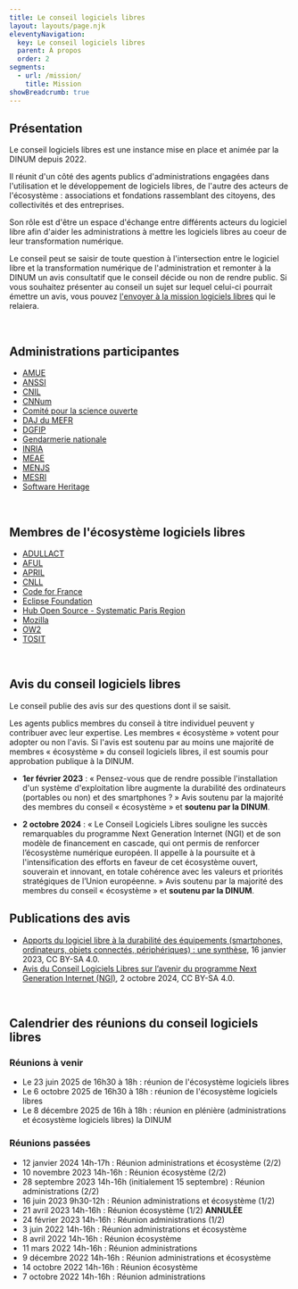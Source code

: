 ```yaml
---
title: Le conseil logiciels libres
layout: layouts/page.njk
eleventyNavigation:
  key: Le conseil logiciels libres
  parent: À propos
  order: 2
segments:
  - url: /mission/
    title: Mission
showBreadcrumb: true
---
```


## Présentation

Le conseil logiciels libres est une instance mise en place et animée par la DINUM depuis 2022.

Il réunit d'un côté des agents publics d'administrations engagées dans l'utilisation et le développement de logiciels libres, de l'autre des acteurs de l'écosystème : associations et fondations rassemblant des citoyens, des collectivités et des entreprises.

Son rôle est d'être un espace d'échange entre différents acteurs du logiciel libre afin d'aider les administrations à mettre les logiciels libres au coeur de leur transformation numérique.

Le conseil peut se saisir de toute question à l'intersection entre le logiciel libre et la transformation numérique de l'administration et remonter à la DINUM un avis consultatif que le conseil décide ou non de rendre public. Si vous souhaitez présenter au conseil un sujet sur lequel celui-ci pourrait émettre un avis, vous pouvez [l'envoyer à la mission logiciels libres](/fr/contact/) qui le relaiera.

<br/>

## Administrations participantes

- [AMUE](https://www.amue.fr/)
- [ANSSI](https://www.ssi.gouv.fr/)
- [CNIL](https://cnil.fr/fr)
- [CNNum](https://cnnumerique.fr/)
- [Comité pour la science ouverte](https://www.ouvrirlascience.fr)
- [DAJ du MEFR](https://www.economie.gouv.fr/daj)
- [DGFIP](https://www.economie.gouv.fr/dgfip)
- [Gendarmerie nationale](https://www.gendarmerie.interieur.gouv.fr/)
- [INRIA](https://www.inria.fr/fr)
- [MEAE](https://www.diplomatie.gouv.fr/fr/)
- [MENJS](https://www.education.gouv.fr/)
- [MESRI](https://www.enseignementsup-recherche.gouv.fr/fr)
- [Software Heritage](https://www.softwareheritage.org/?lang=fr)

<br/>

## Membres de l'écosystème logiciels libres

- [ADULLACT](https://adullact.org/)
- [AFUL](https://aful.org/)
- [APRIL](https://www.april.org/)
- [CNLL](https://cnll.fr/)
- [Code for France](https://codefor.fr/)
- [Eclipse Foundation](https://www.eclipse.org/org/foundation/)
- [Hub Open Source - Systematic Paris Region](https://systematic-paris-region.org/hubs-enjeux/hub-open-source/)
- [Mozilla](https://www.mozilla.org)
- [OW2](https://www.ow2.org)
- [TOSIT](https://tosit.fr)

<br/>

## Avis du conseil logiciels libres

Le conseil publie des avis sur des questions dont il se saisit.

Les agents publics membres du conseil à titre individuel peuvent y
contribuer avec leur expertise. Les membres « écosystème » votent pour
adopter ou non l'avis. Si l'avis est soutenu par au moins une majorité
de membres « écosystème » du conseil logiciels libres, il est soumis
pour approbation publique à la DINUM.

- **1er février 2023** : « Pensez-vous que de rendre possible
  l'installation d'un système d'exploitation libre augmente la
  durabilité des ordinateurs (portables ou non) et des smartphones ? »
  Avis soutenu par la majorité des membres du conseil « écosystème »
  et **soutenu par la DINUM**.

- **2 octobre 2024** : « Le Conseil Logiciels Libres souligne les
  succès remarquables du programme Next Generation Internet (NGI) et
  de son modèle de financement en cascade, qui ont permis de renforcer
  l’écosystème numérique européen. Il appelle à la poursuite et à
  l'intensification des efforts en faveur de cet écosystème ouvert,
  souverain et innovant, en totale cohérence avec les valeurs et
  priorités stratégiques de l’Union européenne. » Avis soutenu par la
  majorité des membres du conseil « écosystème » et **soutenu par la
  DINUM**.

## Publications des avis

- [Apports du logiciel libre à la durabilité des équipements (smartphones, ordinateurs, objets connectés, périphériques) : une synthèse](/docs/2023_01_RapportIndiceDurabilite.pdf), 16 janvier 2023, CC BY-SA 4.0.
- [Avis du Conseil Logiciels Libres sur l’avenir du programme Next Generation Internet (NGI)](/docs/cll-avis-ngi-02102024.pdf), 2 octobre 2024, CC BY-SA 4.0.

<br/>

## Calendrier des réunions du conseil logiciels libres

### Réunions à venir

- Le 23 juin 2025 de 16h30 à 18h : réunion de l'écosystème logiciels libres
- Le 6 octobre 2025 de 16h30 à 18h : réunion de l'écosystème logiciels libres
- Le 8 décembre 2025 de 16h à 18h : réunion en plénière (administrations et écosystème logiciels libres) la DINUM

### Réunions passées

- 12 janvier 2024 14h-17h : Réunion administrations et écosystème (2/2)
- 10 novembre 2023 14h-16h : Réunion écosystème (2/2)
- 28 septembre 2023 14h-16h (initialement 15 septembre) : Réunion administrations (2/2)
- 16 juin 2023 9h30-12h : Réunion administrations et écosystème (1/2)
- 21 avril 2023 14h-16h : Réunion écosystème (1/2) **ANNULÉE**
- 24 février 2023 14h-16h : Réunion administrations (1/2)
- 3 juin 2022 14h-16h : Réunion administrations et écosystème
- 8 avril 2022 14h-16h : Réunion écosystème
- 11 mars 2022 14h-16h : Réunion administrations
- 9 décembre 2022 14h-16h : Réunion administrations et écosystème
- 14 octobre 2022 14h-16h : Réunion écosystème
- 7 octobre 2022 14h-16h : Réunion administrations

<br/>
